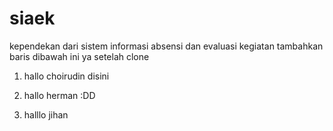 siaek
=====
kependekan dari sistem informasi absensi dan evaluasi kegiatan
tambahkan baris dibawah ini ya setelah clone
1. hallo choirudin disini

2. hallo herman :DD

3. halllo jihan